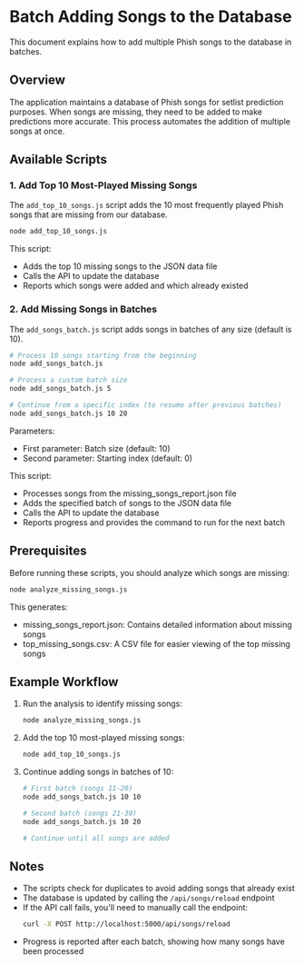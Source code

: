 # Batch Adding Songs to the Database

This document explains how to add multiple Phish songs to the database in batches.

## Overview

The application maintains a database of Phish songs for setlist prediction purposes. When songs are missing, they need to be added to make predictions more accurate. This process automates the addition of multiple songs at once.

## Available Scripts

### 1. Add Top 10 Most-Played Missing Songs

The `add_top_10_songs.js` script adds the 10 most frequently played Phish songs that are missing from our database.

```bash
node add_top_10_songs.js
```

This script:
- Adds the top 10 missing songs to the JSON data file
- Calls the API to update the database
- Reports which songs were added and which already existed

### 2. Add Missing Songs in Batches

The `add_songs_batch.js` script adds songs in batches of any size (default is 10).

```bash
# Process 10 songs starting from the beginning
node add_songs_batch.js

# Process a custom batch size
node add_songs_batch.js 5

# Continue from a specific index (to resume after previous batches)
node add_songs_batch.js 10 20
```

Parameters:
- First parameter: Batch size (default: 10)
- Second parameter: Starting index (default: 0)

This script:
- Processes songs from the missing_songs_report.json file
- Adds the specified batch of songs to the JSON data file
- Calls the API to update the database
- Reports progress and provides the command to run for the next batch

## Prerequisites

Before running these scripts, you should analyze which songs are missing:

```bash
node analyze_missing_songs.js
```

This generates:
- missing_songs_report.json: Contains detailed information about missing songs
- top_missing_songs.csv: A CSV file for easier viewing of the top missing songs

## Example Workflow

1. Run the analysis to identify missing songs:
   ```bash
   node analyze_missing_songs.js
   ```

2. Add the top 10 most-played missing songs:
   ```bash
   node add_top_10_songs.js
   ```

3. Continue adding songs in batches of 10:
   ```bash
   # First batch (songs 11-20)
   node add_songs_batch.js 10 10
   
   # Second batch (songs 21-30)
   node add_songs_batch.js 10 20
   
   # Continue until all songs are added
   ```

## Notes

- The scripts check for duplicates to avoid adding songs that already exist
- The database is updated by calling the `/api/songs/reload` endpoint
- If the API call fails, you'll need to manually call the endpoint:
  ```bash
  curl -X POST http://localhost:5000/api/songs/reload
  ```
- Progress is reported after each batch, showing how many songs have been processed